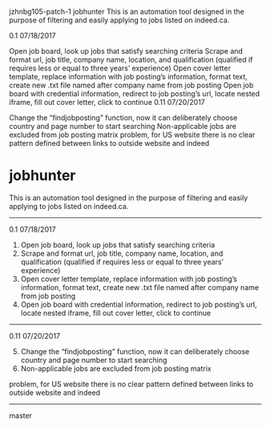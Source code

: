 jzhnbg105-patch-1
jobhunter
This is an automation tool designed in the purpose of filtering and easily applying to jobs listed on indeed.ca.

0.1 07/18/2017

Open job board, look up jobs that satisfy searching criteria
Scrape and format url, job title, company name, location, and qualification (qualified if requires less or equal to three years’ experience)
Open cover letter template, replace information with job posting’s information, format text, create new .txt file named after company name from job posting
Open job board with credential information, redirect to job posting’s url, locate nested iframe, fill out cover letter, click to continue
0.11 07/20/2017

Change the “findjobposting” function, now it can deliberately choose country and page number to start searching
Non-applicable jobs are excluded from job posting matrix
problem, for US website there is no clear pattern defined between links to outside website and indeed


# jobhunter

This is an automation tool designed in the purpose of filtering and easily applying to jobs listed on indeed.ca.

******************************************************************************************
0.1
07/18/2017

1. Open job board, look up jobs that satisfy searching criteria
2. Scrape and format url, job title, company name, location, and qualification (qualified if requires less or equal to three years’ experience)
3. Open cover letter template, replace information with job posting’s information, format text, create new .txt file named after company name from job posting
4. Open job board with credential information, redirect to job posting’s url, locate nested iframe, fill out cover letter, click to continue 

******************************************************************************************
0.11                                                                               07/20/2017

5. Change the “findjobposting” function, now it can deliberately choose country and page number to start searching
6. Non-applicable jobs are excluded from job posting matrix

problem, for US website there is no clear pattern defined between links to outside website and indeed
******************************************************************************************
master
